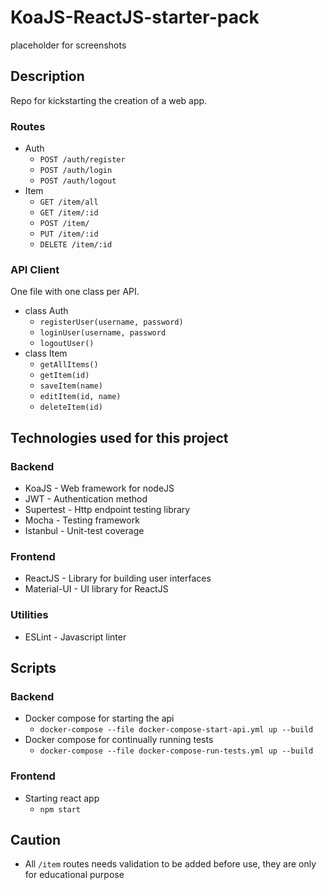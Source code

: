 # KoaJS-ReactJS-starter-pack

placeholder for screenshots

## Description
Repo for kickstarting the creation of a web app.

### Routes
- Auth
  - `POST /auth/register` 
  - `POST /auth/login`
  - `POST /auth/logout`
- Item
  - `GET /item/all`
  - `GET /item/:id`
  - `POST /item/`
  - `PUT /item/:id`
  - `DELETE /item/:id`
  
### API Client
One file with one class per API.

- class Auth
  - `registerUser(username, password)` 
  - `loginUser(username, password`
  - `logoutUser()`
- class Item
  - `getAllItems()`
  - `getItem(id)`
  - `saveItem(name)`
  - `editItem(id, name)`
  - `deleteItem(id)`

## Technologies used for this project
### Backend
- KoaJS - Web framework for nodeJS
- JWT - Authentication method
- Supertest - Http endpoint testing library
- Mocha - Testing framework
- Istanbul - Unit-test coverage

### Frontend
- ReactJS - Library for building user interfaces
- Material-UI - UI library for ReactJS

### Utilities
- ESLint - Javascript linter

## Scripts
### Backend
- Docker compose for starting the api
  - `docker-compose --file docker-compose-start-api.yml up --build`
- Docker compose for continually running tests
  - `docker-compose --file docker-compose-run-tests.yml up --build`

### Frontend
- Starting react app
  - `npm start`

## Caution
- All `/item` routes needs validation to be added before use, they are only for educational purpose
